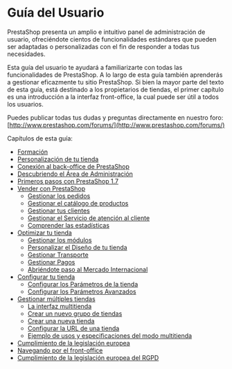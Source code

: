 # Guía del Usuario

PrestaShop presenta un amplio e intuitivo panel de administración de usuario, ofreciéndote cientos de funcionalidades estándares que pueden ser adaptadas o personalizadas con el fin de responder a todas tus necesidades.

Esta guía del usuario te ayudará a familiarizarte con todas las funcionalidades de PrestaShop. A lo largo de esta guía también aprenderás a gestionar eficazmente tu sitio PrestaShop. Si bien la mayor parte del texto de esta guía, está destinado a los propietarios de tiendas, el primer capítulo es una introducción a la interfaz front-office, la cual puede ser útil a todos los usuarios. 

Puedes publicar todas tus dudas y preguntas directamente en nuestro foro: [http://www.prestashop.com/forums/](http://www.prestashop.com/forums/)

Capítulos de esta guía:

* [Formación](formacion.md)
* [Personalización de tu tienda](personalizar-tienda.md)
* [Conexión al back-office de PrestaShop](conexion-back-office.md)
* [Descubriendo el Área de Administración](descubrir-area-administracion.md)
* [Primeros pasos con PrestaShop 1.7](primeros-pasos.md)
* [Vender con PrestaShop](vender/)
  * [Gestionar los pedidos](vender/gestionar-pedidos/)
  * [Gestionar el catálogo de productos](vender/gestionar-catalogo/)
  * [Gestionar tus clientes](vender/gestionar-clientes/)
  * [Gestionar el Servicio de atención al cliente](vender/gestionar-servicio-atencion-cliente/)
  * [Comprender las estadísticas](vender/comprender-estadisticas.md)
* [Optimizar tu tienda](optimizar-tienda/)
  * [Gestionar los módulos](optimizar-tienda/gestionar-modulos/)
  * [Personalizar el Diseño de tu tienda](optimizar-tienda/personalizar-diseno-tienda/)
  * [Gestionar Transporte](optimizar-tienda/gestionar-transporte/)
  * [Gestionar Pagos](optimizar-tienda/gestionar-pagos/)
  * [Abriéndote paso al Mercado Internacional](optimizar-tienda/mercado-internacional/)
* [Configurar tu tienda](configurar-tienda/)
  * [Configurar los Parámetros de la tienda](configurar-tienda/parametros-tienda/)
  * [Configurar los Parámetros Avanzados](configurar-tienda/parametros-avanzados/)
* [Gestionar múltiples tiendas](gestionar-multiples-tiendas/)
  * [La interfaz multitienda](gestionar-multiples-tiendas/la-interfaz-multitienda.md)
  * [Crear un nuevo grupo de tiendas](gestionar-multiples-tiendas/crear-nuevo-grupo-de-tiendas.md)
  * [Crear una nueva tienda](gestionar-multiples-tiendas/crear-nueva-tienda.md)
  * [Configurar la URL de una tienda](gestionar-multiples-tiendas/configurar-url-tienda.md)
  * [Ejemplo de usos y especificaciones del modo multitienda](gestionar-multiples-tiendas/ejemplo-de-usos-y-especificaciones.md)
* [Cumplimiento de la legislación europea]()
* [Navegando por el front-office](navegar-front-office.md)
* [Cumplimiento de la legislación europea del RGPD](cumplimiento-rgpd.md)

